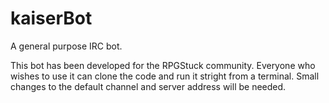# kaiserBot
A general purpose IRC bot.

This bot has been developed for the RPGStuck community. Everyone who wishes to
use it can clone the code and run it stright from a terminal. Small changes to
the default channel and server address will be needed.